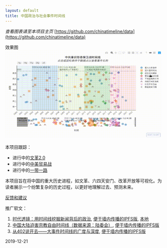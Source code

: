 ```yaml
---
layout: default
title: 中国政治与社会事件时间线
---
```


_查看图表请至本项目主页_
[https://github.com/chinatimeline/data](https://github.com/chinatimeline/data)

效果图
![效果图-看不到图的话请翻墙](./ideology_example.gif)

本项目跟踪：
- 进行中的[文革2.0](https://github.com/chinatimeline/data/README.md)
- 进行中的[中美贸易战](https://github.com/chinatimeline/data/README.md)
- 进行中的[一带一路](https://github.com/chinatimeline/data/README.md)

本项目旨在将中国的重大历史进程，如文革、六四天安门、改革开放等可视化。为读者展示一个纷繁复杂的历史过程，以更好地理解过去、预测未来。


[反馈和建议](https://github.com/chinatimeline/chinatimeline.github.io/issues)

推广软文：
1. [时代透镜：用时间线挖掘新闻背后的政治](https://matters.news/@chinatimeline/%E6%97%B6%E4%BB%A3%E9%80%8F%E9%95%9C-%E7%94%A8%E6%97%B6%E9%97%B4%E7%BA%BF%E6%8C%96%E6%8E%98%E6%96%B0%E9%97%BB%E8%83%8C%E5%90%8E%E7%9A%84%E6%94%BF%E6%B2%BB-zdpuAofz2CCLBQqoijirnM44gZJQWqVLmHYtQ43HTUS7MKe2c), [便于墙内传播的IPFS版](https://ipfs.io/ipfs/Qme1dxUWXVCbGgPD42g2z6BvfvuGvCZ2doKWHenqWPWd5v/), [本地](./IdeologyAnalysis.md)
2. [中国大陆迫害宗教自由时间线（数据来源：陆委会）](https://matters.news/@chinatimeline/%E4%B8%AD%E5%9B%BD%E5%A4%A7%E9%99%86%E8%BF%AB%E5%AE%B3%E5%AE%97%E6%95%99%E8%87%AA%E7%94%B1%E6%97%B6%E9%97%B4%E7%BA%BF-%E6%95%B0%E6%8D%AE%E6%9D%A5%E6%BA%90-%E9%99%86%E5%A7%94%E4%BC%9A-zdpuAoDuXD63izVe4PhCshhiQTyx5kKpHrG5VgZYFuTyureAR), [便于墙内传播的IPFS版](https://ipfs.io/ipfs/QmS1mgDSBG1MXaAV46HYPB5UMRLg6bjuNknTKY4QmmapHz)
2. [从402说开去——大事件时间线的广度与深度](https://matters.news/@chinatimeline/%E4%BB%8E402%E8%AF%B4%E5%BC%80%E5%8E%BB-%E5%A4%A7%E4%BA%8B%E4%BB%B6%E6%97%B6%E9%97%B4%E7%BA%BF%E7%9A%84%E5%B9%BF%E5%BA%A6%E4%B8%8E%E6%B7%B1%E5%BA%A6-zdpuAyscMtPkxfpX8DC1CLBmHu3WXXQ98imwz62U2sYMAbui6), [便于墙内传播的IPFS版](https://ipfs.io/ipfs/QmZWDJN8sNdfbbupXV5MGJrpLSafXmqdxp7KgPqv4cB6D6/)

2019-12-21
